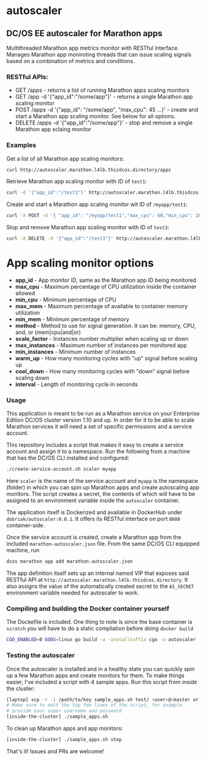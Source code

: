 # autoscaler

## DC/OS EE autoscaler for Marathon apps

Multithreaded Marathon app metrics monitor with RESTful interface.
Manages Marathon app moniroting threads that can issue scaling signals based on a combination of metrics and conditions.

### RESTful APIs:

* GET /apps - returns a list of running Marathon apps scaling monitors
* GET /app  -d '{"app_id":"/some/app"}' - returns a single Marathon app scaling monitor
* POST /apps -d '{"app_id": "/some/app", "max_cpu": 45 ...}' - create and start a Marathon app scaling monitor. See below for all options.
* DELETE /apps -d '{"app_id":"/some/app"}' - stop and remove a single Marathon app sclaing monitor

### Examples

Get a list of all Marathon app scaling monitors:
``` bash
curl http://autoscaler.marathon.l4lb.thisdcos.directory/apps
```

Retrieve Marathon app scaling monitor with ID of ```test1```:
``` bash
curl -d '{"app_id":"/test1"}' http://autoscaler.marathon.l4lb.thisdcos.directory/app
```

Create and start a Marathon app scaling monitor wit ID of ```/myapp/test1```:
```bash
curl -X POST -d '{ "app_id": "/myapp/test1","max_cpu": 60,"min_cpu": 20,"max_mem": 90,"min_mem": 5,"method": "cpu","scale_factor": 1,"max_instances": 6,"min_instances": 2,"warm_up": 3,"cool_down": 3,"interval": 181}' http://autoscaler.marathon.l4lb.thisdcos.directory/apps
```

Stop and remove Marathon app scaling monitor with ID of ```test3```:
```bash
curl -X DELETE -d '{"app_id":"/test3"}' http://autoscaler.marathon.l4lb.thisdcos.directory/apps
```

# App scaling monitor options
* **app_id** - App monitor ID, same as the Marathon app ID being monitored
* **max_cpu** - Maximum percentage of CPU utilization inside the container allowed
* **min_cpu** - Minimum percentage of CPU
* **max_mem** - Maximum percentage of available to container memory utilization
* **min_mem** - Minimum percentage of memory
* **method** - Method to use for signal generation. It can be: memory, CPU, and, or (mem|cpu|and|or)
* **scale_factor** - Instances number multiplier when scaling up or down
* **max_instances** - Maximum number of instances per monitored app
* **min_instances** - Minimum number of instances
* **warm_up** - How many monitoring cycles with "up" signal before scaling up
* **cool_down** - How many monitoring cycles with "down" signal before scaling down
* **interval** - Length of monitoring cycle in seconds

### Usage
This application is meant to be run as a Marathon service on your Enterprise Edition DC/OS cluster version 1.10 and up. In order for it to be able to scale Marathon services it will need a set of specific permissions and a service account. 

This repository includes a script that makes it easy to create a service account and assign it to a namespace. Run the following from a machine that has the DC/OS CLI installed and configured:

``` bash
./create-service-account.sh scaler myapp
```

Here ```scaler``` is the name of the service account and ```myapp``` is the namespace (folder) in which you can spin up Marathon apps and create autoscaling app monitors. The script creates a secret, the contents of which will have to be assigned to an environment variable inside the ```autoscaler``` container.

The application itself is Dockerized and available in DockerHub under ```dobriak/autoscaler:0.0.1```. It offers its RESTful interface on port ```8080``` container-side.

Once the service account is created, create a Marathon app from the included ```marathon-autoscaler.json``` file. From the same DC/OS CLI equipped machine, run

``` bash
dcos marathon app add marathon-autoscaler.json
```

The app definition itself sets up an internal named VIP that exposes said RESTful API at ```http://autoscaler.marathon.l4lb.thisdcos.directory```. It also assigns the value of the automatically created secret to the ```AS_SECRET``` environment variable needed for autoscaler to work.

### Compiling and building the Docker container yourself

The Dockefile is included. One thing to note is since the base container is ```scratch``` you will have to do a static compilation before doing ```docker build```

``` bash
CGO_ENABLED=0 GOOS=linux go build -a -installsuffix cgo -o autoscaler .
```

### Testing the autoscaler

Once the autoscaler is installed and in a healthy state you can quickly spin up a few Marathon apps and create monitors for them. To make things easier, I've included a script with 4 sample apps. Run this script from _inside_ the cluster:

``` bash
[laptop] scp -r -i /path/to/key sample_apps.sh test/ <user>@<master or node ip>:
# Make sure to edit the top few lines of the script, for example
# provide your super username and password
[inside-the-cluster] ./sample_apps.sh
```

To clean up Marathon apps and app monitors:

``` bash
[inside-the-cluster] ./sample_apps.sh stop
```

That's it!
Issues and PRs are welcome!


